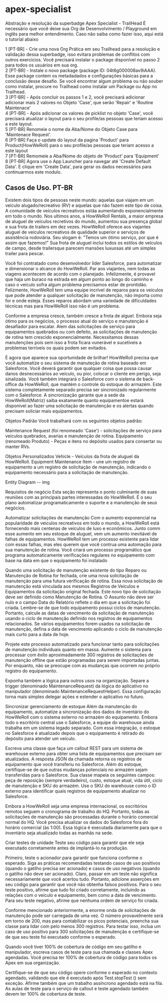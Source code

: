 # apex-specialist
Abstração e resolução da superbadge Apex Specialist - TrailHead
È necessário que você deixe sua Org de Desenvolvimento / Playground em inglês para melhor entendimento.
Caso não saiba como fazer isso, aqui está o tutorial abaixo


1 [PT-BR] - Crie uma nova Org Prática em seu Trailhead para a resolução e validação dessa superbadge, isso evitara problemas de conflitos com outros exercicios. Você precisará instalar o package disponível no passo 2 para todos os usuários em sua org.</br>
2 [PT-BR] - Instale o novo package (package ID: 04t6g000008av9iAAA). Esse package contem os metadadados e configurações básicas para a conclusão desse desafio. Se você encontrar algum problema ou não souber como instalar, procure no Trailhead como instalar um Package ou App no Trailhead.</br>
3 [PT-BR] - Após concluir os passos 1 e 2, você precisará adicionar adicionar mais 2 valores no Objeto 'Case', que serão 'Repair' e 'Routine Maintenace'</br>
4 [PT-BR] - Após adicionar os valores de picklist no objeto 'Case', você precisará atualizar o layout para o seu profile/as pessoas que teriam acesso a este layout.</br>
5 [PT-BR] Renomeie o nome da Aba/Nome do Objeto Case para 'Maintenace Request'.</br>
6 [PT-BR] Faça o update do layout da pagina 'Product' para Product(HowWeRoll) para o seu profile/as pessoas que teriam acesso a este layout</br>
7 [PT-BR] Remomeie a Aba/Nome do objeto de 'Product' para 'Equipment'</br>
8 [PT-BR] Agora use o App Launcher para navegar até 'Create Default Data'. E clique em 'Create Data', para gerar os dados necessários para continuarmos este modulo.</br>

## Casos de Uso. PT-BR

Existem dois tipos de pessoas neste mundo: aquelas que viajam em um veículo alugado/recreativo (RV) e aquelas que não fazem este tipo de coisa. A comunidade de veículos recreativos estáa aumentando exponencialmente em todo o mundo. Nos ultimos anos, a HowWeRoll Rentals, a maior empresa de aluguel de veículos recretivos do mundo, aumentou sua presença global e sua frota de trailers em dez vezes. HowWeRoll oferece aos viajantes aluguel de veículos recreativos de qualidade superior e serviços de assistência rodoviária. Seu slogam é: "Temos um ótimo serviço, por que é assim que fazemos!" Sua frota de aluguel inclui todos os estilos de veículos de campo, desde trailersque parecem mansões luxuosas até um simples trailer para pescar.

Você foi contratado como desenvolvedor líder Salesforce, para automatizar e dimensionar o alcance do HowWeRoll. Par aos viajantes, nem todas as viagens acontecem de acordo com o planejado. Infelizmente, é provavel que haja um buraco na estrada em algum ponto ao longo do caminho e caso o veículo sofra algum problema precisamos estar de prontidão. Felizmente, HowWeRoll tem uma equipe incrível de reparos para os veículos que pode atender a qualquer solicitação de manutenção, não importa como for e onde esteja. Esses reparos abordam uma variedade de dificuldades técnicas mas para HowWeRoll isso não é um problema.

Conforme a empresa cresce, também cresce a frota de alguel. Embora seja ótimo para os negócios, o processo atual do serviço e manutenção é desafiador para escalar. Alem das solicitações de serviço para equipamentos quebrados ou com defeito, as solicitações de manutenção de rotina tem crescido exponencialmente. Necessitamos dessas manutenções pois sem isso a frota ficara vunerável e sucetíveis a problemas terríveis os quais podem ser evitados.

È agora que aparece sua oportunidade de brilhar! HowWeRoll precisa que você automatize o seu sistema de manuteção de rotina baseado em Salesforce. Você deverá garantir que qualquer coisa que possa causar danos desnecessários ao veículo, ou pior, colocar o cliente em perigo, seja sinalizada. Você também integrará o Salesforce com o sistema de back-office da HowWeRoll, que mantém o controle do estoque do armazém. Este sistema completamente separado precisa ser sincronizado regularmente com o Salesforce. A sincronização garante que a sede da HowWeRoll(Matriz) saiba exatamente quanto equipamentoe estará disponivel ao fazer uma solicitação de manutenção e os alertas quando precisam soliciar mais equipamentos.

Objetos Padrão
Você trabalhará com os seguintes objetos padrão:

Maintenance Request (foi renomeado 'Case') - solicitações de serviço para veículos quebrados, avarias e manutenção de rotina.
Equipamento (renomeado Produto) - Peças e itens no depósito usados para consertar ou manter RVs.

Objetos Personalizados
Vehicle - Veículos da frota de aluguel da HowWeRoll.
Equipment Maintenance Item - une um registro de equipamento a um registro de solicitação de manutenção, indicando o equipamento necessário para a solicitação de manutenção.


Entity Diagram -- img

Requisitos de negócio
Esta seção representa o ponto culminante de suas reuniões com as principais partes interessadas do HowWeRoll. É o seu plano automatizar programaticamente o suporte e a manutenção de seus negócios.


Automatizar solicitações de manutenção
Com o aumento exponencial na popularidade de veiculos recreativos em todo o mundo, a HowWeRoll está fornecendo mais centenas de veículos de luxo e econômicos. Junto comm esse aumento em seu estoque de aluguel, vem um aumento inevitável de falhas de equipamentos. HowWeRoll tem um processo existente para lidar com essas falhas, mas eles querem que você contrua uma automação para sua manutenção de rotina. Você criará um processo programático que programa automaticamente verificações regulares no equipamento com base na data em que o equipamento foi instalado

Quando uma solicitação de manutenção existente do tipo Reparo ou Manutenção de Rotina for fechada, crie uma nova solicitação de manutenção para uma futura verificação de rotina. Essa nova solicitação de manutenção está vinculada aos mesmos Registros de Veículos e Equipamentos da solicitação original fechada. Este novo tipo de solicitação deve ser definido como Manutenção de Rotina. O Assunto não deve ser nulo e o campo Data do Relatório reflete o dia em que a solicitação foi criada. Lembre-se de que todo equipamento possui ciclos de manutenção. Portanto, calcule as datas de vencimento da solicitação de manutenção usando o ciclo de manutenção definido nos registros de equipamentos relacionados. Se vários equipamentos forem usados ​​na solicitação de manutenção, defina a data de vencimento aplicando o ciclo de manutenção mais curto para a data de hoje.

Projete este processo automatizado para funcionar tanto para solicitações de manutenção individuais quanto em massa. Aumente o sistema para processar com êxito aproximadamente 300 registros de solicitações de manutenção offline que estão programadas para serem importadas juntas. Por enquanto, não se preocupe com as mudanças que ocorrem no próprio registro do equipamento.

Exponha também a lógica para outros usos na organização. Separe a trigger (denominado MaintenanceRequest) da lógica do aplicativo no manipulador (denominado MaintenanceRequestHelper). Essa configuração torna mais simples delegar ações e estender o aplicativo no futuro.

Sincronizar gerenciamento de estoque
Além da manutenção do equipamento, automatize a sincronização dos dados de inventário do HowWeRoll com o sistema externo no armazém do equipamento. Embora todo o escritório central use o Salesforce, a equipe do warehouse ainda trabalha em um sistema legado separado. Com essa integração, o estoque no Salesforce é atualizado depois que o equipamento é retirado do depósito para atender um veículo.

Escreva uma classe que faça um callout REST para um sistema de warehouse externo para obter uma lista de equipamentos que precisam ser atualizados. A resposta JSON da chamada retorna os registros de equipamento que você transferiu no Salesforce. Além do estoque, certifique-se de que outras mudanças potenciais no armazém sejam transferidas para o Salesforce. Sua classe mapeia os seguintes campos: peça de reposição (sempre verdadeiro), custo, estoque atual, vida útil, ciclo de manutenção e SKU do armazém. Use o SKU do warehouse como o ID externo para identificar quais registros de equipamento atualizar no Salesforce.

Embora a HowWeRoll seja uma empresa internacional, os escritórios remotos seguem o cronograma de trabalho do HQ. Portanto, todas as solicitações de manutenção são processadas durante o horário comercial normal do HQ. Você precisa atualizar os dados do Salesforce fora do horário comercial (às 1:00). Essa lógica é executada diariamente para que o inventário seja atualizado todas as manhãs na sede.

Criar testes de unidade
Teste seu código para garantir que ele seja executado corretamente antes de implantá-lo na produção.

Primeiro, teste o acionador para garantir que funciona conforme o esperado. Siga as práticas recomendadas testando casos de uso positivos (quando o gatilho precisa ser acionado) e casos de uso negativos (quando o gatilho não deve ser acionado). Claro, passar em um teste não significa necessariamente que você acertou tudo. Portanto, adicione asserções em seu código para garantir que você não obtenha falsos positivos. Para o seu teste positivo, afirme que tudo foi criado corretamente, incluindo as relações com o veículo e equipamento, bem como a data de vencimento. Para seu teste negativo, afirme que nenhuma ordem de serviço foi criada.

Conforme mencionado anteriormente, a enorme onda de solicitações de manutenção pode ser carregada de uma vez. O número provavelmente será em torno de 200, mas para contabilizar os picos potenciais, preencha sua classe para lidar com pelo menos 300 registros. Para testar isso, inclua um caso de uso positivo para 300 solicitações de manutenção e certifique-se de que seu teste foi executado conforme o esperado.

Quando você tiver 100% de cobertura de código em seu gatilho e manipulador, escreva casos de teste para sua chamada e classes Apex agendadas. Você precisa ter 100% de cobertura de código para todos os Apex em sua organização.

Certifique-se de que seu código opere conforme o esperado no contexto agendado, validando que ele é executado após Test.stopTest () sem exceção. Afirme também que um trabalho assíncrono agendado está na fila. As aulas de teste para o serviço de callout e teste agendado também devem ter 100% de cobertura de teste.
